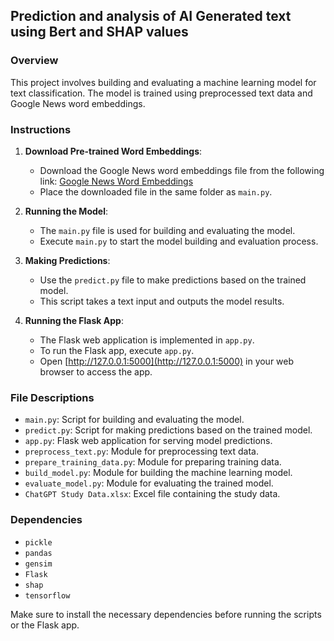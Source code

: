 ## Prediction and analysis of AI Generated text using Bert and SHAP values

### Overview
This project involves building and evaluating a machine learning model for text classification. The model is trained using preprocessed text data and Google News word embeddings.

### Instructions

1. **Download Pre-trained Word Embeddings**:
   - Download the Google News word embeddings file from the following link: [Google News Word Embeddings](https://drive.google.com/file/d/0B7XkCwpI5KDYNlNUTTlSS21pQmM/edit?resourcekey=0-wjGZdNAUop6WykTtMip30g)
   - Place the downloaded file in the same folder as `main.py`.

2. **Running the Model**:
   - The `main.py` file is used for building and evaluating the model.
   - Execute `main.py` to start the model building and evaluation process.

3. **Making Predictions**:
   - Use the `predict.py` file to make predictions based on the trained model.
   - This script takes a text input and outputs the model results.

4. **Running the Flask App**:
   - The Flask web application is implemented in `app.py`.
   - To run the Flask app, execute `app.py`.
   - Open [http://127.0.0.1:5000](http://127.0.0.1:5000) in your web browser to access the app.

### File Descriptions

- `main.py`: Script for building and evaluating the model.
- `predict.py`: Script for making predictions based on the trained model.
- `app.py`: Flask web application for serving model predictions.
- `preprocess_text.py`: Module for preprocessing text data.
- `prepare_training_data.py`: Module for preparing training data.
- `build_model.py`: Module for building the machine learning model.
- `evaluate_model.py`: Module for evaluating the trained model.
- `ChatGPT Study Data.xlsx`: Excel file containing the study data.

### Dependencies
- `pickle`
- `pandas`
- `gensim`
- `Flask`
- `shap`
- `tensorflow`


Make sure to install the necessary dependencies before running the scripts or the Flask app.
